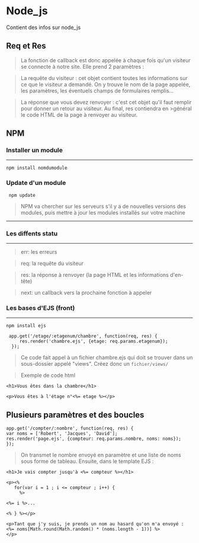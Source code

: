 # Node_js
Contient des infos sur node_js
## Req et Res

>La fonction de callback est donc appelée à chaque fois qu'un visiteur se connecte à notre site. Elle prend 2 paramètres :

>La requête du visiteur : cet objet contient toutes les informations sur ce que le visiteur a demandé. On y trouve le nom de la page 
>appelée, les paramètres, les éventuels champs de formulaires remplis...


>La réponse que vous devez renvoyer : c'est cet objet qu'il faut remplir pour donner un retour au visiteur. Au final, res contiendra en >général le code HTML de la page à renvoyer au visiteur.


## NPM

### Installer un module

*******

``npm install nomdumodule``

### Update d'un module

`` npm update``

> NPM va chercher sur les serveurs s'il y a de nouvelles versions des modules, puis mettre à jour les modules installés sur votre machine 

*******

### Les diffents statu

*******

> err: les erreurs

> req: la requête du visiteur

> res: la réponse à renvoyer (la page HTML et les informations d'en-tête)

> next: un callback vers la prochaine fonction à appeler

### Les bases d'EJS (front)

*******

``npm install ejs``

     app.get('/etage/:etagenum/chambre', function(req, res) {
         res.render('chambre.ejs', {etage: req.params.etagenum});
      });

> Ce code fait appel à un fichier chambre.ejs qui doit se trouver dans un sous-dossier appelé "views". Créez donc un ``fichier/views/``

> Exemple de code html

    <h1>Vous êtes dans la chambre</h1>

    <p>Vous êtes à l'étage n°<%= etage %></p>
    
    
## Plusieurs paramètres et des boucles

    app.get('/compter/:nombre', function(req, res) {
    var noms = ['Robert', 'Jacques', 'David'];
    res.render('page.ejs', {compteur: req.params.nombre, noms: noms});
    });
    
> On transmet le nombre envoyé en paramètre et une liste de noms sous forme de tableau. Ensuite, dans le template EJS :

    <h1>Je vais compter jusqu'à <%= compteur %></h1>

    <p><%
       for(var i = 1 ; i <= compteur ; i++) {
         %>

    <%= i %>... 

    <% } %></p>

    <p>Tant que j'y suis, je prends un nom au hasard qu'on m'a envoyé :
    <%= noms[Math.round(Math.random() * (noms.length - 1))] %>
    </p>
